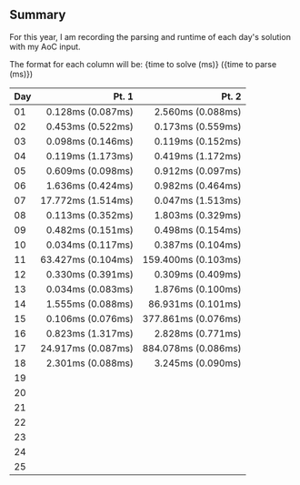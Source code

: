 ## Summary

For this year, I am recording the parsing and runtime of each day's solution with my AoC input.

The format for each column will be:
{time to solve (ms)} ({time to parse (ms)})

| Day |              Pt. 1 |               Pt. 2 |
| --- | -----------------: | ------------------: |
| 01  |  0.128ms (0.087ms) |   2.560ms (0.088ms) |
| 02  |  0.453ms (0.522ms) |   0.173ms (0.559ms) |
| 03  |  0.098ms (0.146ms) |   0.119ms (0.152ms) |
| 04  |  0.119ms (1.173ms) |   0.419ms (1.172ms) |
| 05  |  0.609ms (0.098ms) |   0.912ms (0.097ms) |
| 06  |  1.636ms (0.424ms) |   0.982ms (0.464ms) |
| 07  | 17.772ms (1.514ms) |   0.047ms (1.513ms) |
| 08  |  0.113ms (0.352ms) |   1.803ms (0.329ms) |
| 09  |  0.482ms (0.151ms) |   0.498ms (0.154ms) |
| 10  |  0.034ms (0.117ms) |   0.387ms (0.104ms) |
| 11  | 63.427ms (0.104ms) | 159.400ms (0.103ms) |
| 12  |  0.330ms (0.391ms) |   0.309ms (0.409ms) |
| 13  |  0.034ms (0.083ms) |   1.876ms (0.100ms) |
| 14  |  1.555ms (0.088ms) |  86.931ms (0.101ms) |
| 15  |  0.106ms (0.076ms) | 377.861ms (0.076ms) |
| 16  |  0.823ms (1.317ms) |   2.828ms (0.771ms) |
| 17  | 24.917ms (0.087ms) | 884.078ms (0.086ms) |
| 18  |  2.301ms (0.088ms) |   3.245ms (0.090ms) |
| 19  |                    |                     |
| 20  |                    |                     |
| 21  |                    |                     |
| 22  |                    |                     |
| 23  |                    |                     |
| 24  |                    |                     |
| 25  |                    |                     |
